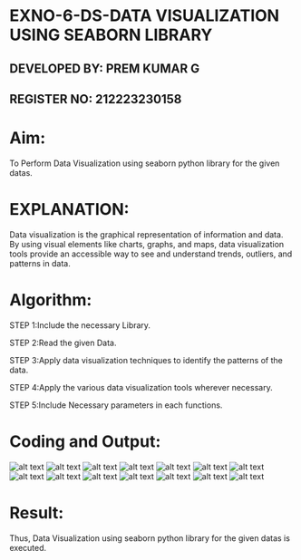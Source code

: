 # EXNO-6-DS-DATA VISUALIZATION USING SEABORN LIBRARY

## DEVELOPED BY: PREM KUMAR G
## REGISTER NO: 212223230158

# Aim:
  To Perform Data Visualization using seaborn python library for the given datas.

# EXPLANATION:
Data visualization is the graphical representation of information and data. By using visual elements like charts, graphs, and maps, data visualization tools provide an accessible way to see and understand trends, outliers, and patterns in data.

# Algorithm:
STEP 1:Include the necessary Library.

STEP 2:Read the given Data.

STEP 3:Apply data visualization techniques to identify the patterns of the data.

STEP 4:Apply the various data visualization tools wherever necessary.

STEP 5:Include Necessary parameters in each functions.

# Coding and Output:

![alt text](DS-EXP-6.1.png)
![alt text](DS-EXP-6.2.png) 
![alt text](DS-EXP-6.3.png) 
![alt text](DS-EXP-6.4.png) 
![alt text](DS-EXP-6.5.png) 
![alt text](DS-EXP-6.6.png) 
![alt text](DS-EXP-6.7.png)
![alt text](DS-EXP-6.8.png) 
![alt text](DS-EXP-6.9.png) 
![alt text](DS-EXP-6.10.png) 
![alt text](DS-EXP-6.11.png) 
![alt text](DS-EXP-6.12.png) 
![alt text](DS-EXP-6.13.png) 
![alt text](DS-EXP-6.14.png) 


# Result:
Thus, Data Visualization using seaborn python library for the given datas is executed.


